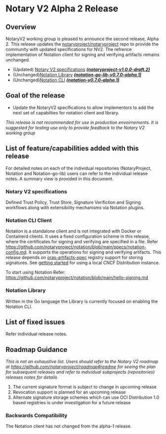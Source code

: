 # Notary V2 Alpha 2 Release

## Overview
NotaryV2 working group is pleased to announce the second release, Alpha 2. This release updates the [notaryproject/notaryproject](https://github.com/notaryproject/notaryproject) repo to provide the community with updated specifications for NV2. The refrence implementation of Notation client for signing and verifying artifacts remains unchanged. 

- (Updated)  [Notary V2 specifications](https://github.com/notaryproject/notaryproject) ***[(notaryproject-v1.0.0-draft.2)](https://github.com/notaryproject/notaryproject/releases/tag/v1.0.0-draft2)***
- (Unchanged)[Notation Library](https://github.com/notaryproject/notation-go-lib) ***[(notation-go-lib-v0.7.0-alpha.1)](https://github.com/notaryproject/notation-go-lib/releases/tag/v0.7.0-alpha.1)***
- (Unchanged)[Notation CLI](https://github.com/notaryproject/notation)   ***([notation-v0.7.0-alpha.1)](https://github.com/notaryproject/notation/releases/tag/v0.7.0-alpha.1)*** 

## Goal of the release
- Update the NotaryV2 specifications to allow implementors to add the next set of capabilties for notation client and library.

*This release is not recommended for use in production envoirnements. It is suggested for testing use only to provide feedback to the Notary V2 working group*

## List of feature/capabilities added with this release
For detailed notes on each of the individual repositories (NotaryProject, Notation and Notation-go-lib) users can refer to the individual release notes. A summary view is provided in this document.

### Notary V2 specifications
Defined Trust Policy, Trust Store,  Signature Verifiction and Signing workflows along with extensibility mechanisms via Notation plugins.

### Notation CLI Client
Notation is a standalone client and is not integrated with Docker or Containerd clients. It uses a fixed configuration scheme in this release, where the certificates for signing and verifying are specified in a file. Refer https://github.com/notaryproject/notation/blob/main/specs/notation-config.md. It supports the operations for signing and verifying artifacts. This release depends on [oras-artifacts-spec](https://github.com/oras-project/artifacts-spec/) registry support for storing signatures. See [getting started](https://github.com/notaryproject/notation/blob/main/docs/hello-signing.md#getting-started) for using a local CNCF Distribution instance. 

To start using Notation Refer: https://github.com/notaryproject/notation/blob/main/hello-signing.md

### Notation Library 
Written in the Go language the Library is currently focused on enabling the Notation CLI.

## List of fixed issues
Refer individual release notes.

## Roadmap Guidance
*This is not an exhaustive list. Users should refer to the Notary V2 roadmap at https://github.com/notaryproject/roadmap#readme for seeing the plan for subsequent releases and refer to individual subprojects (repositories) releases notes for details*

1. The current signature format is subject to change in upcoming release
2. Revocation support is planned for an upcoming release
3. Alternate signature storage schemes which can use OCI Distribution 1.0 based registries is under investigation for a future release

### Backwards Compatibility
The Notation client has not changed from the alpha-1 release.
